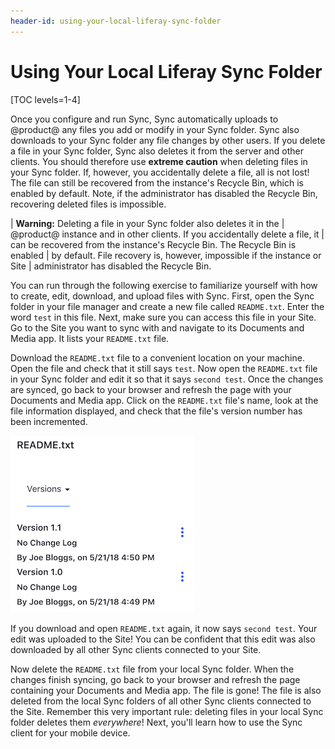```yaml
---
header-id: using-your-local-liferay-sync-folder
---
```


# Using Your Local Liferay Sync Folder

[TOC levels=1-4]

Once you configure and run Sync, Sync automatically uploads to @product@ any
files you add or modify in your Sync folder. Sync also downloads to your Sync
folder any file changes by other users. If you delete a file in your Sync
folder, Sync also deletes it from the server and other clients. You should
therefore use **extreme caution** when deleting files in your Sync folder. If,
however, you accidentally delete a file, all is not lost! The file can still be
recovered from the instance's Recycle Bin, which is enabled by default. Note, if
the administrator has disabled the Recycle Bin, recovering deleted files is
impossible. 

| **Warning:** Deleting a file in your Sync folder also deletes it in the 
| @product@ instance and in other clients. If you accidentally delete a file, it 
| can be recovered from the instance's Recycle Bin. The Recycle Bin is enabled 
| by default. File recovery is, however, impossible if the instance or Site 
| administrator has disabled the Recycle Bin. 

You can run through the following exercise to familiarize yourself with how to
create, edit, download, and upload files with Sync. First, open the Sync folder
in your file manager and create a new file called `README.txt`. Enter the word
`test` in this file. Next, make sure you can access this file in your Site. Go
to the Site you want to sync with and navigate to its Documents and Media app.
It lists your `README.txt` file.

Download the `README.txt` file to a convenient location on your machine. Open 
the file and check that it still says `test`. Now open the `README.txt` file in 
your Sync folder and edit it so that it says `second test`. Once the changes are 
synced, go back to your browser and refresh the page with your Documents and 
Media app. Click on the `README.txt` file's name, look at the file information 
displayed, and check that the file's version number has been incremented. 

![Figure 1: Updating a file through Liferay Sync increments the file's version number. You can view a file's version number through the web interface.](../../../../images/sync-file-edit-01.png)

If you download and open `README.txt` again, it now says `second test`. Your
edit was uploaded to the Site! You can be confident that this edit was also
downloaded by all other Sync clients connected to your Site. 

Now delete the `README.txt` file from your local Sync folder. When the changes
finish syncing, go back to your browser and refresh the page containing your
Documents and Media app. The file is gone! The file is also deleted from the
local Sync folders of all other Sync clients connected to the Site. Remember
this very important rule: deleting files in your local Sync folder deletes them
*everywhere*! Next, you'll learn how to use the Sync client for your mobile
device. 
